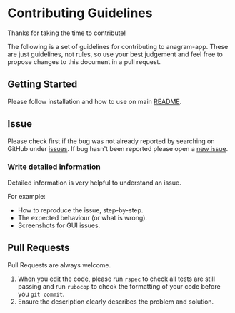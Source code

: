 # Contributing Guidelines

Thanks for taking the time to contribute!

The following is a set of guidelines for contributing to anagram-app. These are just guidelines, not rules, so use your best judgement and feel free to propose changes to this document in a pull request.

## Getting Started

Please follow installation and how to use on main [README](https://github.com/ShinyVerse/anagram-app/blob/master/README.md).

## Issue
Please check first if the bug was not already reported by searching on GitHub under [issues](https://github.com/ShinyVerse/anagram-app/issues). If bug hasn't been reported please open a [new issue](https://github.com/ShinyVerse/anagram-app/issues/new).

### Write detailed information
Detailed information is very helpful to understand an issue.

For example:
* How to reproduce the issue, step-by-step.
* The expected behaviour (or what is wrong).
* Screenshots for GUI issues.


## Pull Requests
Pull Requests are always welcome.

1. When you edit the code, please run `rspec` to check all tests are still passing and run `rubocop` to check the formatting of your code before you `git commit`.
2. Ensure the description clearly describes the problem and solution.
